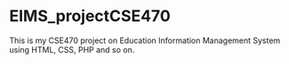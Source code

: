 # EIMS_projectCSE470
This is my CSE470 project on Education Information Management System using HTML, CSS, PHP and so on.
